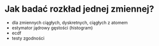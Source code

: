 # Jak badać rozkład jednej zmiennej?

- dla zmiennych ciągłych, dyskretnych, ciągłych z atomem
- estymator jądrowy gęstości (histogram)
- ecdf
- testy zgodności
